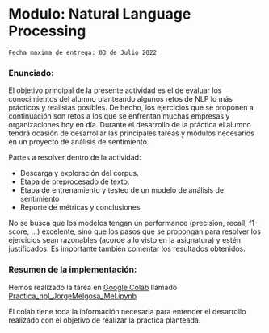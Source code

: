 # Modulo: Natural Language Processing
`Fecha maxima de entrega: 03 de Julio 2022`

### Enunciado:
El objetivo principal de la presente actividad es el de evaluar los conocimientos del alumno planteando algunos retos de NLP lo más prácticos y realistas posibles. De hecho, los ejercicios que se proponen a continuación son retos a los que se enfrentan muchas empresas y organizaciones hoy en día. Durante el desarrollo de la práctica el alumno tendrá ocasión de desarrollar las principales tareas y módulos necesarios en un proyecto de análisis de sentimiento.

Partes a resolver dentro de la actividad:

* Descarga y exploración del corpus.
* Etapa de preprocesado de texto.
* Etapa de entrenamiento y testeo de un modelo de análisis de sentimiento
* Reporte de métricas y conclusiones

No se busca que los modelos tengan un performance (precision, recall, f1-score, ...) excelente, sino que los pasos que se propongan para resolver los ejercicios sean razonables (acorde a lo visto en la asignatura) y estén justificados. Es importante también comentar los resultados obtenidos.

### Resumen de la implementación:
Hemos realizado la tarea en [Google Colab](https://colab.research.google.com/) llamado [Practica_npl_JorgeMelgosa_Mel.ipynb](https://github.com/jorge-melgosa/KCBDML9_NaturalLanguageProcessing/blob/main/Practica_npl_JorgeMelgosa_Mel.ipynb)

El colab tiene toda la información necesaria para entender el desarrollo realizado con el objetivo de realizar la practica planteada. 
